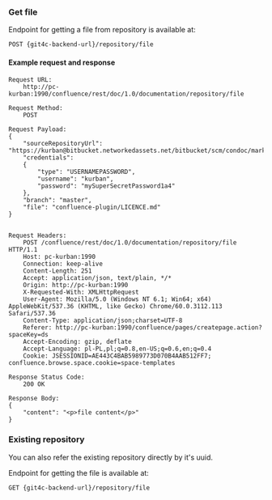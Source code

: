 ### Get file

Endpoint for getting a file from repository is available at:

```
POST {git4c-backend-url}/repository/file
```

#### Example request and response
```
Request URL:
    http://pc-kurban:1990/confluence/rest/doc/1.0/documentation/repository/file

Request Method:
    POST

Request Payload:
{
    "sourceRepositoryUrl": "https://kurban@bitbucket.networkedassets.net/bitbucket/scm/condoc/markup.git",
    "credentials":
    {
        "type": "USERNAMEPASSWORD",
        "username": "kurban",
        "password": "mySuperSecretPassword1a4"
    },
    "branch": "master",
    "file": "confluence-plugin/LICENCE.md"
}


Request Headers:
    POST /confluence/rest/doc/1.0/documentation/repository/file HTTP/1.1
    Host: pc-kurban:1990
    Connection: keep-alive
    Content-Length: 251
    Accept: application/json, text/plain, */*
    Origin: http://pc-kurban:1990
    X-Requested-With: XMLHttpRequest
    User-Agent: Mozilla/5.0 (Windows NT 6.1; Win64; x64) AppleWebKit/537.36 (KHTML, like Gecko) Chrome/60.0.3112.113 Safari/537.36
    Content-Type: application/json;charset=UTF-8
    Referer: http://pc-kurban:1990/confluence/pages/createpage.action?spaceKey=ds
    Accept-Encoding: gzip, deflate
    Accept-Language: pl-PL,pl;q=0.8,en-US;q=0.6,en;q=0.4
    Cookie: JSESSIONID=AE443C4BAB5989773D070B4AAB512FF7; confluence.browse.space.cookie=space-templates

Response Status Code:
    200 OK

Response Body:
{
    "content": "<p>file content</p>"
}
```

### Existing repository

You can also refer the existing repository directly by it's uuid.

Endpoint for getting the file is available at:
```
GET {git4c-backend-url}/repository/file
```